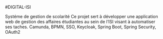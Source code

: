 #DIGITAL-ISI

Systéme de gestion de scolarité
Ce projet sert à développer une application web de gestion des affaires étudiantes au sein de l’ISI visant à automatiser ses taches. Camunda, BPMN, SSO, Keycloak, Spring Boot, Spring Security, OAuth2
